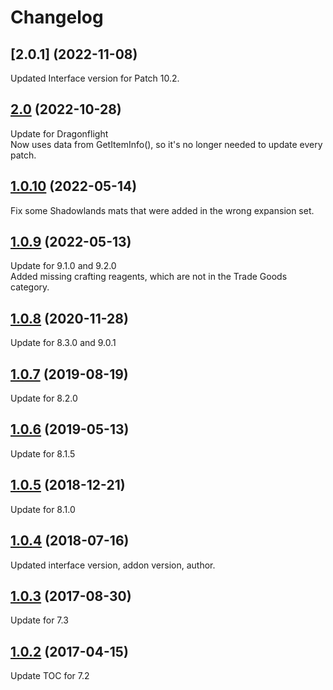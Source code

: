 # Changelog

## [2.0.1] (2022-11-08)

Updated Interface version for Patch 10.2.

## [2.0] (2022-10-28)

Update for Dragonflight  
Now uses data from GetItemInfo(), so it's no longer needed to update every patch.

## [1.0.10] (2022-05-14)

Fix some Shadowlands mats that were added in the wrong expansion set.

## [1.0.9] (2022-05-13)

Update for 9.1.0 and 9.2.0  
Added missing crafting reagents, which are not in the Trade Goods category.

## [1.0.8] (2020-11-28)

Update for 8.3.0 and 9.0.1

## [1.0.7] (2019-08-19)

Update for 8.2.0

## [1.0.6] (2019-05-13)

Update for 8.1.5

## [1.0.5] (2018-12-21)

Update for 8.1.0

## [1.0.4] (2018-07-16)

Updated interface version, addon version, author.

## [1.0.3] (2017-08-30)

Update for 7.3

## [1.0.2] (2017-04-15)

Update TOC for 7.2

[Unreleased]: https://github.com/Haselnussbomber/AdiBags_TradeGoods/compare/v2.0...HEAD
[2.0]: https://github.com/Haselnussbomber/AdiBags_TradeGoods/compare/v1.0.10...v2.0
[1.0.10]: https://github.com/Haselnussbomber/AdiBags_TradeGoods/compare/v1.0.9...v1.0.10
[1.0.9]: https://github.com/Haselnussbomber/AdiBags_TradeGoods/compare/v1.0.8...v1.0.9
[1.0.8]: https://github.com/Haselnussbomber/AdiBags_TradeGoods/compare/v1.0.7...v1.0.8
[1.0.7]: https://github.com/Haselnussbomber/AdiBags_TradeGoods/compare/v1.0.6...v1.0.7
[1.0.6]: https://github.com/Haselnussbomber/AdiBags_TradeGoods/compare/v1.0.5...v1.0.6
[1.0.5]: https://github.com/Haselnussbomber/AdiBags_TradeGoods/compare/v1.0.4...v1.0.5
[1.0.4]: https://github.com/Haselnussbomber/AdiBags_TradeGoods/compare/v1.0.3...v1.0.4
[1.0.3]: https://github.com/Haselnussbomber/AdiBags_TradeGoods/compare/v1.0.2...v1.0.3
[1.0.2]: https://github.com/Haselnussbomber/AdiBags_TradeGoods/compare/313f055e...v1.0.2
